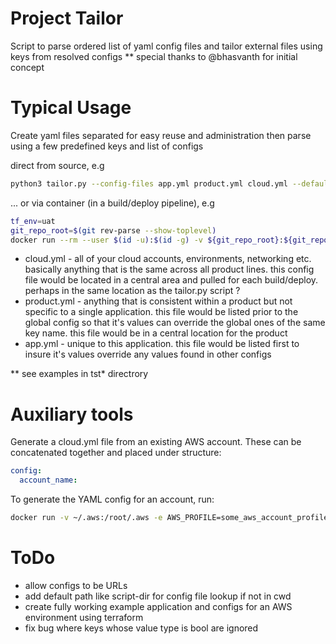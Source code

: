 # Project Tailor
Script to parse ordered list of yaml config files and tailor external files using keys from resolved configs
** special thanks to @bhasvanth for initial concept

# Typical Usage
Create yaml files separated for easy reuse and administration then parse using a few predefined keys and list of configs

direct from source, e.g
``` bash
python3 tailor.py --config-files app.yml product.yml cloud.yml --defaults branch=develop region=us-east-1 --tailor-files 'terraform/tailor-template-*.tfvars' 'sql/tailor-template-bootstrap.sql' 'yarn-build-output/*.js'
```
... or via container (in a build/deploy pipeline), e.g
``` bash
tf_env=uat
git_repo_root=$(git rev-parse --show-toplevel)
docker run --rm --user $(id -u):$(id -g) -v ${git_repo_root}:${git_repo_root} ghcr.io/tailor-template/tailor:latest --config-files ${git_repo_root}/app.yml ${git_repo_root}/config/product.yml ${git_repo_root}/config/cloud.yml --defaults environment=${tf_env} --tailor-files "${git_repo_root}/terraform/ci/tailor-template-*.tfvars" --resolved-file ${git_repo_root}/tailor.yml
```

* cloud.yml - all of your cloud accounts, environments, networking etc.  basically anything that is the same across all product lines.  this config file would be located in a central area and pulled for each build/deploy.  perhaps in the same location as the tailor.py script ?
* product.yml - anything that is consistent within a product but not specific to a single application.  this file would be listed prior to the global config so that it's values can override the global ones of the same key name.  this file would be in a central location for the product
* app.yml - unique to this application.  this file would be listed first to insure it's values override any values found in other configs

** see examples in tst* directrory

# Auxiliary tools
Generate a cloud.yml file from an existing AWS account.  These can be concatenated together and placed under structure:
``` yaml
config:
  account_name:
```
To generate the YAML config for an account, run:
``` bash
docker run -v ~/.aws:/root/.aws -e AWS_PROFILE=some_aws_account_profile --rm --entrypoint /usr/local/bin/python3 ghcr.io/tailor-template/tailor:latest /usr/src/app/gen-aws-env.py > aws_account_name.yml
```

# ToDo
* allow configs to be URLs
* add default path like script-dir for config file lookup if not in cwd
* create fully working example application and configs for an AWS environment using terraform
* fix bug where keys whose value type is bool are ignored

